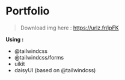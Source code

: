 # Portfolio

> Download img here : https://urlz.fr/ipFK 

**Using :** 
- @tailwindcss
- @tailwindcss/forms
- uikit
- daisyUI (based on @tailwindcss)